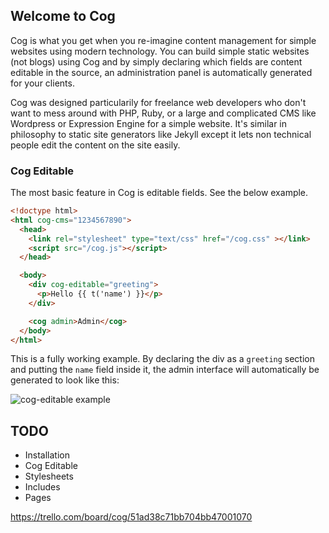 ## Welcome to Cog

Cog is what you get when you re-imagine content management for simple
websites using modern technology. You can build simple static websites
(not blogs) using Cog and by simply declaring which fields are content
editable in the source, an administration panel is automatically
generated for your clients.

Cog was designed particularily for freelance web developers who don't
want to mess around with PHP, Ruby, or a large and complicated CMS like
Wordpress or Expression Engine for a simple website. It's similar in
philosophy to static site generators like Jekyll except it lets non
technical people edit the content on the site easily.

### Cog Editable

The most basic feature in Cog is editable fields. See the below example.

```html
<!doctype html>
<html cog-cms="1234567890">
  <head>
    <link rel="stylesheet" type="text/css" href="/cog.css" ></link>
    <script src="/cog.js"></script>
  </head>

  <body>
    <div cog-editable="greeting">
      <p>Hello {{ t('name') }}</p>
    </div>

    <cog admin>Admin</cog>
  </body>
</html>
```

This is a fully working example. By declaring the div as a
```greeting```
section and putting the ```name``` field inside it, the admin interface
will automatically be generated to look like this:

![cog-editable
example](http://f.cl.ly/items/0w3f3d2o10122n3f1d0o/Screen%20Shot%202013-06-07%20at%2012.40.30%20PM.png)


## TODO

* Installation
* Cog Editable
* Stylesheets
* Includes
* Pages

https://trello.com/board/cog/51ad38c71bb704bb47001070

